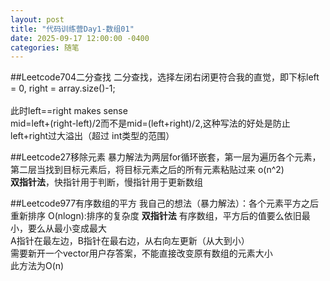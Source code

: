 ```yaml
---
layout: post
title: "代码训练营Day1-数组01"
date: 2025-09-17 12:00:00 -0400
categories: 随笔
---
```


##Leetcode704二分查找
二分查找，选择左闭右闭更符合我的直觉，即下标left = 0, right = array.size()-1;<br/>  
此时left==right makes sense<br/>
mid=left+(right-left)/2而不是mid=(left+right)/2,这种写法的好处是防止left+right过大溢出（超过 int类型的范围）

##Leetcode27移除元素
暴力解法为两层for循环嵌套，第一层为遍历各个元素，第二层当找到目标元素后，将目标元素之后的所有元素粘贴过来 o(n^2)<br>
**双指针法**，快指针用于判断，慢指针用于更新数组

##Leetcode977有序数组的平方
我自己的想法（暴力解法）：各个元素平方之后重新排序 O(nlogn):排序的复杂度
**双指针法** 有序数组，平方后的值要么依旧最小，要么从最小变成最大<br/>
A指针在最左边，B指针在最右边，从右向左更新（从大到小）<br/>
需要新开一个vector用户存答案，不能直接改变原有数组的元素大小<br/>
此方法为O(n)
